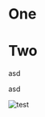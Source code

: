 # One

# Two
asd

<div class=test> asd </div>

![test](https://www.google.com/images/branding/googlelogo/2x/googlelogo_color_272x92dp.png)
